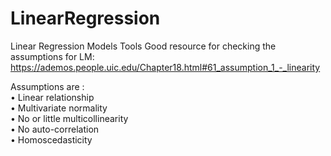 # LinearRegression
Linear Regression Models Tools 
Good resource for checking the assumptions for LM: https://ademos.people.uic.edu/Chapter18.html#61_assumption_1_-_linearity


Assumptions are :  
• Linear relationship  
• Multivariate normality  
• No or little multicollinearity  
• No auto-correlation  
• Homoscedasticity  
